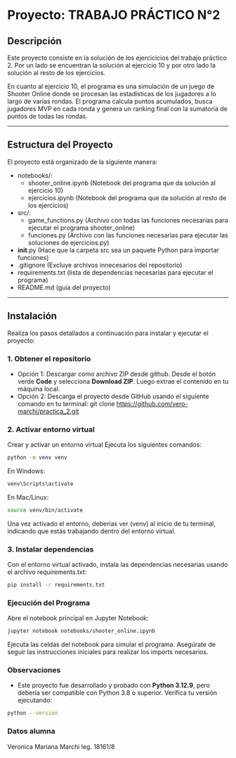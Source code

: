 # Proyecto: TRABAJO PRÁCTICO N°2

## Descripción
Este proyecto consiste en la solución de los ejercicicios del trabajo práctico 2.
Por un lado se encuentran la solución al ejercicio 10 y por otro lado la solución al resto de los ejercicios.

En cuanto al ejercicio 10, el programa es una simulación de un juego de Shooter Online donde se procesan las estadísticas de los jugadores a lo largo de varias rondas. 
El programa calcula puntos acumulados, busca jugadores MVP en cada ronda y genera un ranking final con la sumatoria de puntos de todas las rondas.

---

## Estructura del Proyecto
El proyecto está organizado de la siguiente manera:
- notebooks/:
    - shooter_online.ipynb (Notebook del programa que da solución al ejercicio 10)
    - ejercicios.ipynb (Notebook del programa que da solución al resto de los ejercicios)
- src/:
    - game_functions.py (Archivo con todas las funciones necesarias para ejecutar el programa shooter_online)
    - funciones.py (Archivo con las funciones necesarias para ejecutar las soluciones de ejercicios.py)
- __init__.py (Hace que la carpeta src sea un paquete Python para importar funciones)
- .gitignore (Excluye archivos innecesarios del repositorio)
- requirements.txt (lista de dependencias necesarias para ejecutar el programa)
- README.md (guía del proyecto)

---

## Instalación

Realiza los pasos detallados a continuación para instalar y ejecutar el proyecto:

### 1. Obtener el repositorio
- Opción 1:
Descargar como archivo ZIP desde github. Desde el botón verde **Code** y selecciona **Download ZIP**. Luego extrae el contenido en tu máquina local.
- Opción 2: 
Descarga el proyecto desde GitHub usando el siguiente comando en tu terminal:
git clone https://github.com/vero-marchi/practica_2.git


### 2. Activar entorno virtual

Crear y activar un entorno virtual
Ejecuta los siguientes comandos:
```bash
python -m venv venv
```
En Windows:
```bash
venv\Scripts\activate
```

En Mac/Linux:
```bash
source venv/bin/activate
```
Una vez activado el entorno, deberías ver (venv) al inicio de tu terminal, indicando que estás trabajando dentro del entorno virtual.

### 3. Instalar dependencias
Con el entorno virtual activado, instala las dependencias necesarias usando el archivo requirements.txt:
```bash
pip install -r requirements.txt
```

### Ejecución del Programa
Abre el notebook principal en Jupyter Notebook:
```bash
jupyter notebook notebooks/shooter_online.ipynb
```

Ejecuta las celdas del notebook para simular el programa. 
Asegúrate de seguir las instrucciones iniciales para realizar los imports necesarios.

### Observaciones
- Este proyecto fue desarrollado y probado con **Python 3.12.9**, pero debería ser compatible con Python 3.8 o superior. Verifica tu versión ejecutando:
```bash
python --version
```
### Datos alumna
Veronica Mariana Marchi
leg. 18161/8



